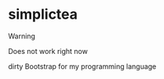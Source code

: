 # simplictea

 > [!WARNING]
> Does not work right now


dirty Bootstrap for my programming language 
